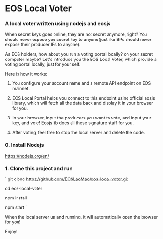 # EOS Local Voter

### A local voter written using nodejs and eosjs

When secret keys goes online, they are not secret anymore, right? You should never expose you secret key to anyone(just like BPs should never expose their producer IPs to anyone).

As EOS holders, how about you run a voting portal locally? on your secret computer maybe? Let's introduce you the EOS Local Voter, which provide a voting portal locally, just for your self.

Here is how it works:

1. You configure your account name and a remote API endpoint on EOS mainnet.

2. EOS Local Portal helps you connect to this endpoint using official eosjs library, which will fetch all the data back and display it in your browser for you.

3. In your browser, input the producers you want to vote, and input your key, and vote! Eosjs lib does all these signature staff for you.

4. After voting, feel free to stop the local server and delete the code.


### 0. Install Nodejs

https://nodejs.org/en/


### 1. Clone this project and run

`
git clone https://github.com/EOSLaoMao/eos-local-voter.git

cd eos-local-voter

npm install

npm start
`

When the local server up and running, it will automatically open the browser for you!

Enjoy!
